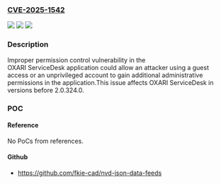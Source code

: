 ### [CVE-2025-1542](https://cve.mitre.org/cgi-bin/cvename.cgi?name=CVE-2025-1542)
![](https://img.shields.io/static/v1?label=Product&message=OXARI%20ServiceDesk&color=blue)
![](https://img.shields.io/static/v1?label=Version&message=0%3C%202.0.324.0%20&color=brighgreen)
![](https://img.shields.io/static/v1?label=Vulnerability&message=CWE-863%20Incorrect%20Authorization&color=brighgreen)

### Description

Improper permission control vulnerability in the OXARI ServiceDesk application could allow an attacker using a guest access or an unprivileged account to gain additional administrative permissions in the application.This issue affects OXARI ServiceDesk in versions before 2.0.324.0.

### POC

#### Reference
No PoCs from references.

#### Github
- https://github.com/fkie-cad/nvd-json-data-feeds

